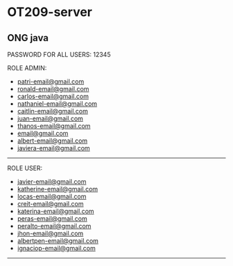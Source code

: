 # OT209-server
 ONG java
 -----------------------------------------------------------------------
PASSWORD FOR ALL USERS: 12345

ROLE ADMIN:
- patri-email@gmail.com 
- ronald-email@gmail.com 
- carlos-email@gmail.com
- nathaniel-email@gmail.com
- caitlin-email@gmail.com
- juan-email@gmail.com
- thanos-email@gmail.com
- email@gmail.com
- albert-email@gmail.com
- javiera-email@gmail.com
-----------------------------------------------------------------------	
ROLE USER:
- javier-email@gmail.com 
- katherine-email@gmail.com
- locas-email@gmail.com
- creit-email@gmail.com
- katerina-email@gmail.com
- peras-email@gmail.com
- peralto-email@gmail.com
- jhon-email@gmail.com
- albertpen-email@gmail.com
- ignaciop-email@gmail.com
-----------------------------------------------------------------------

